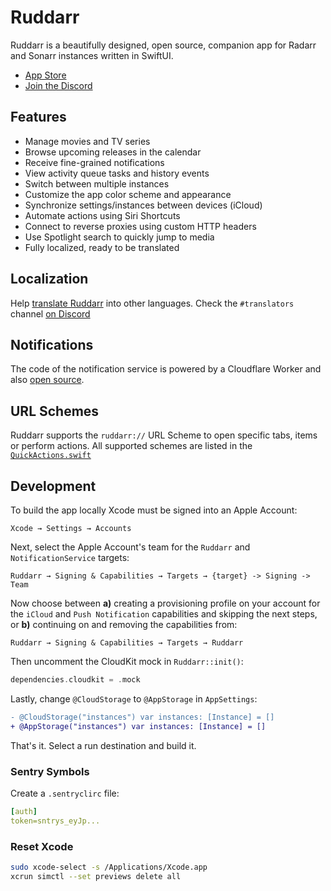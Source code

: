 # Ruddarr

Ruddarr is a beautifully designed, open source, companion app for Radarr and Sonarr instances written in SwiftUI.

- [App Store](https://apps.apple.com/app/ruddarr/id6476240130)
- [Join the Discord](https://discord.gg/UksvtDQUBA)

## Features

- Manage movies and TV series
- Browse upcoming releases in the calendar
- Receive fine-grained notifications
- View activity queue tasks and history events
- Switch between multiple instances
- Customize the app color scheme and appearance
- Synchronize settings/instances between devices (iCloud)
- Automate actions using Siri Shortcuts
- Connect to reverse proxies using custom HTTP headers
- Use Spotlight search to quickly jump to media
- Fully localized, ready to be translated

## Localization

Help [translate Ruddarr](https://crowdin.com/project/ruddarr) into other languages. Check the `#translators` channel [on Discord](https://discord.gg/UksvtDQUBA)

## Notifications

The code of the notification service is powered by a Cloudflare Worker and also [open source](https://github.com/ruddarr/apns-worker).

## URL Schemes

Ruddarr supports the `ruddarr://` URL Scheme to open specific tabs, items or perform actions. All supported schemes are listed in the [`QuickActions.swift`](https://github.com/ruddarr/app/blob/develop/Ruddarr/Dependencies/QuickActions.swift)

## Development

To build the app locally Xcode must be signed into an Apple Account:

```
Xcode → Settings → Accounts
```

Next, select the Apple Account's team for the `Ruddarr` and `NotificationService` targets:

```
Ruddarr → Signing & Capabilities → Targets → {target} -> Signing -> Team
```

Now choose between **a)** creating a provisioning profile on your account for the `iCloud` and `Push Notification` capabilities and skipping the next steps, or **b)** continuing on and removing the capabilities from:

```
Ruddarr → Signing & Capabilities → Targets → Ruddarr
```

Then uncomment the CloudKit mock in `Ruddarr::init()`:

```swift
dependencies.cloudkit = .mock
```

Lastly, change `@CloudStorage` to `@AppStorage` in `AppSettings`:

```diff
- @CloudStorage("instances") var instances: [Instance] = []
+ @AppStorage("instances") var instances: [Instance] = []
```

That's it. Select a run destination and build it. 

### Sentry Symbols

Create a `.sentryclirc` file:

```yml
[auth]
token=sntrys_eyJp...
```

### Reset Xcode

```bash
sudo xcode-select -s /Applications/Xcode.app
xcrun simctl --set previews delete all
```
